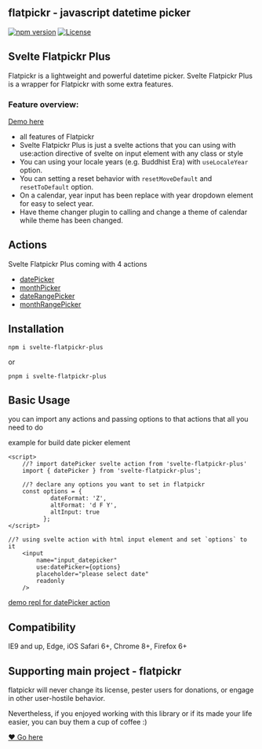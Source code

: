 ## flatpickr - javascript datetime picker

[![npm version](https://badge.fury.io/js/svelte-flatpickr-plus.svg)](https://www.npmjs.com/package/svelte-flatpickr-plus)
[![License](https://img.shields.io/badge/license-MIT-blue.svg?style=plastic)](https://raw.githubusercontent.com/flatpickr/flatpickr/master/LICENSE.md)

## Svelte Flatpickr Plus

Flatpickr is a lightweight and powerful datetime picker. Svelte Flatpickr Plus is a wrapper for Flatpickr with some extra features.

### Feature overview:

[Demo here](https://svelte-flatpickr-plus.vercel.app/)

- all features of Flatpickr
- Svelte Flatpickr Plus is just a svelte actions that you can using with use:action directive of svelte on input element with any class or style
- You can using your locale years (e.g. Buddhist Era) with `useLocaleYear` option.
- You can setting a reset behavior with `resetMoveDefault` and `resetToDefault` option.
- On a calendar, year input has been replace with year dropdown element for easy to select year.
- Have theme changer plugin to calling and change a theme of calendar while theme has been changed.

## Actions

Svelte Flatpickr Plus coming with 4 actions

- [datePicker](https://svelte-flatpickr-plus.vercel.app/datepicker)
- [monthPicker](https://svelte-flatpickr-plus.vercel.app/monthpicker)
- [dateRangePicker](https://svelte-flatpickr-plus.vercel.app/daterangepicker)
- [monthRangePicker](https://svelte-flatpickr-plus.vercel.app/monthrangepicker)

## Installation

`npm i svelte-flatpickr-plus`

or

`pnpm i svelte-flatpickr-plus`

## Basic Usage

you can import any actions and passing options to that actions that all you need to do

example for build date picker element

```
<script>
    //? import datePicker svelte action from 'svelte-flatpickr-plus'
    import { datePicker } from 'svelte-flatpickr-plus';

    //? declare any options you want to set in flatpickr
    const options = {
            dateFormat: 'Z',
            altFormat: 'd F Y',
            altInput: true
          };
</script>

//? using svelte action with html input element and set `options` to it
    <input
        name="input_datepicker"
        use:datePicker={options}
        placeholder="please select date"
        readonly
    />
```

[demo repl for datePicker action](https://www.sveltelab.dev/t4zx1p7v6mcp3yj?files=.%2Fsrc%2Froutes%2F%2Bpage.svelte)

## Compatibility

IE9 and up, Edge, iOS Safari 6+, Chrome 8+, Firefox 6+

## Supporting main project - flatpickr

flatpickr will never change its license, pester users for donations, or engage in other user-hostile behavior.

Nevertheless, if you enjoyed working with this library or if its made your life easier, you can buy them a cup of coffee :)

[❤️ Go here ](https://github.com/flatpickr/flatpickr/tree/master)
